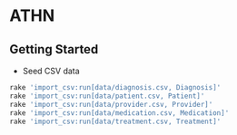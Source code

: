 # ATHN

## Getting Started

- Seed CSV data

```ruby
rake 'import_csv:run[data/diagnosis.csv, Diagnosis]'
rake 'import_csv:run[data/patient.csv, Patient]'
rake 'import_csv:run[data/provider.csv, Provider]'
rake 'import_csv:run[data/medication.csv, Medication]'
rake 'import_csv:run[data/treatment.csv, Treatment]'
```
